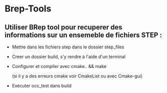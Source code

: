 # Brep-Tools
## Utiliser BRep tool pour recuperer des informations sur un ensemeble de fichiers STEP :

- Mettre dans les fichiers step dans le dossier step_files

- Creer un dossier build, s'y rendre à l'aide d'un terminal

- Configurer et compiler avec cmake.. && make

  (si il y a des erreurs cmake voir CmakeList ou avec Cmake-gui)

- Exécuter occ_test dans build
